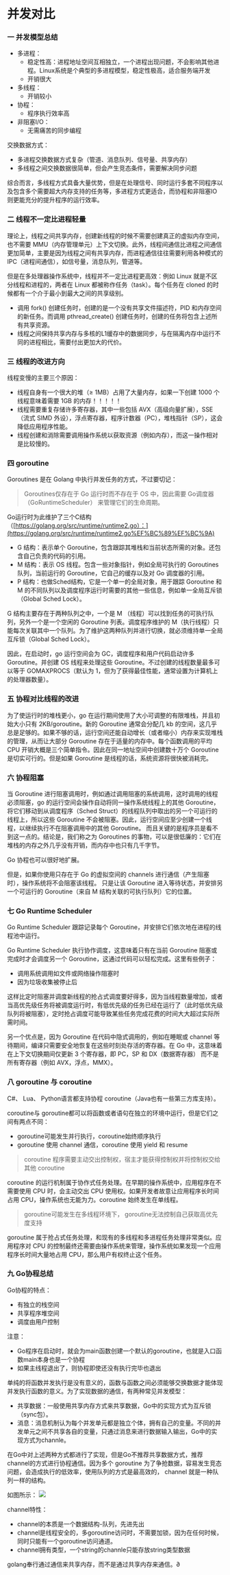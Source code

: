 # 并发对比

### 一 并发模型总结

* 多进程：
  * 稳定性高：进程地址空间互相独立，一个进程出现问题，不会影响其他进程。Linux系统是个典型的多进程模型，稳定性极高，适合服务端开发
  * 开销很大
* 多线程：
  * 开销较小
* 协程：
  * 程序执行效率高
* 非阻塞I/O：
  * 无需痛苦的同步编程

交换数据方式：

* 多进程交换数据方式复杂（管道、消息队列、信号量、共享内存）
* 多线程之间交换数据很简单，但会产生竞态条件，需要解决同步问题

综合而言，多线程方式具备大量优势，但是在处理信号、同时运行多套不同程序以及包含多个需要超大内存支持的任务等，多进程方式更适合，而协程和非阻塞IO则更能充分的提升程序的运行效率。

### 二 线程不一定比进程轻量

理论上，线程之间共享内存，创建新线程的时候不需要创建真正的虚拟内存空间，也不需要 MMU（内存管理单元）上下文切换。此外，线程间通信比进程之间通信更加简单，主要是因为线程之间有共享内存，而进程通信往往需要利用各种模式的 IPC（进程间通信），如信号量，消息队列，管道等。

但是在多处理器操作系统中，线程并不一定比进程更高效：例如 Linux 就是不区分线程和进程的，两者在 Linux 都被称作任务（task）。每个任务在 cloned 的时候都有一个介于最小到最大之间的共享级别。

* 调用 fork\(\) 创建任务时，创建的是一个没有共享文件描述符，PID 和内存空间的新任务。而调用 pthread\_create\(\) 创建任务时，创建的任务将包含上述所有共享资源。
* 线程之间保持共享内存与多核的L1缓存中的数据同步，与在隔离内存中运行不同的进程相比，需要付出更加大的代价。

### 三 线程的改进方向

线程变慢的主要三个原因：

* 线程自身有一个很大的堆（≥ 1MB）占用了大量内存，如果一下创建 1000 个线程意味着需要 1GB 的内存！！！！！
* 线程需要重复存储许多寄存器，其中一些包括 AVX（高级向量扩展），SSE（流式 SIMD 外设），浮点寄存器，程序计数器（PC），堆栈指针（SP），这会降低应用程序性能。
* 线程创建和消除需要调用操作系统以获取资源（例如内存），而这一操作相对是比较慢的。

### 四 goroutine

Goroutines 是在 Golang 中执行并发任务的方式，不过要切记：

> Goroutines仅存在于 Go 运行时而不存在于 OS 中，因此需要 Go调度器（GoRuntimeScheduler） 来管理它们的生命周期。

Go运行时为此维护了三个C结构（[https://golang.org/src/runtime/runtime2.go）：](https://golang.org/src/runtime/runtime2.go%EF%BC%89%EF%BC%9A)

* G 结构：表示单个 Goroutine，包含跟踪其堆栈和当前状态所需的对象。还包含自己负责的代码的引用。
* M 结构：表示 OS 线程。包含一些对象指针，例如全局可执行的 Goroutines 队列，当前运行的 Goroutine，它自己的缓存以及对 Go 调度器的引用。
* P 结构：也做Sched结构，它是一个单一的全局对象，用于跟踪 Goroutine 和 M 的不同队列以及调度程序运行时需要的其他一些信息，例如单一全局互斥锁（Global Sched Lock）。

G 结构主要存在于两种队列之中，一个是 M （线程）可以找到任务的可执行队列，另外一个是一个空闲的 Goroutine 列表。调度程序维护的 M（执行线程）只能每次关联其中一个队列。为了维护这两种队列并进行切换，就必须维持单一全局互斥锁（Global Sched Lock）。

因此，在启动时，go 运行空间会为 GC，调度程序和用户代码启动许多 Goroutine。并创建 OS 线程来处理这些 Goroutine。不过创建的线程数量最多可以等于 GOMAXPROCS（默认为 1，但为了获得最佳性能，通常设置为计算机上的处理器数量）。

### 五 协程对比线程的改进

为了使运行时的堆栈更小，go 在运行期间使用了大小可调整的有限堆栈，并且初始大小只有 2KB/goroutine。新的 Goroutine 通常会分配几 kb 的空间，这几乎总是足够的。如果不够的话，运行空间还能自动增长（或者缩小）内存来实现堆栈的管理，从而让大部分 Goroutine 存在于适量的内存中。每个函数调用的平均 CPU 开销大概是三个简单指令。因此在同一地址空间中创建数十万个 Goroutine 是切实可行的。但是如果 Goroutine 是线程的话，系统资源将很快被消耗完。

### 六 协程阻塞

当 Goroutine 进行阻塞调用时，例如通过调用阻塞的系统调用，这时调用的线程必须阻塞，go 的运行空间会操作自动将同一操作系统线程上的其他 Goroutine，将它们移动到从调度程序（Sched Struct）的线程队列中取出的另一个可运行的线程上，所以这些 Goroutine 不会被阻塞。因此，运行空间应至少创建一个线程，以继续执行不在阻塞调用中的其他 Goroutine。 而且关键的是程序员是看不到这一点的。结论是，我们称之为 Goroutines 的事物，可以是很低廉的：它们在堆栈的内存之外几乎没有开销，而内存中也只有几千字节。

Go 协程也可以很好地扩展。

但是，如果你使用只存在于 Go 的虚拟空间的 channels 进行通信（产生阻塞时），操作系统将不会阻塞该线程。 只是让该 Goroutine 进入等待状态，并安排另一个可运行的 Goroutine（来自 M 结构关联的可执行队列）它的位置。

### 七 Go Runtime Scheduler

Go Runtime Scheduler 跟踪记录每个 Goroutine，并安排它们依次地在进程的线程池中运行。

Go Runtime Scheduler 执行协作调度，这意味着只有在当前 Goroutine 阻塞或完成时才会调度另一个 Goroutine，这通过代码可以轻松完成。这里有些例子：

* 调用系统调用如文件或网络操作阻塞时
* 因为垃圾收集被停止后

这样比定时阻塞并调度新线程的抢占式调度要好得多，因为当线程数量增加，或者当高优先级任务将被调度运行时，有低优先级的任务已经在运行了（此时低优先级队列将被阻塞），定时抢占调度可能导致某些任务完成花费的时间大大超过实际所需时间。

另一个优点是，因为 Goroutine 在代码中隐式调用的，例如在睡眠或 channel 等待期间，编译只需要安全地恢复在这些时刻处存活的寄存器。在 Go 中，这意味着在上下文切换期间仅更新 3 个寄存器，即 PC，SP 和 DX（数据寄存器） 而不是所有寄存器（例如 AVX，浮点，MMX）。

### 八 goroutine 与 coroutine

C\#、 Lua、 Python语言都支持协程 coroutine（Java也有一些第三方库支持）。

coroutine与 goroutine都可以将函数或者语句在独立的环境中运行，但是它们之间有两点不同：

* goroutine可能发生并行执行，coroutine始终顺序执行
* goroutine 使用 channel 通信，coroutine 使用 yield 和 resume

> coroutine 程序需要主动交出控制权，宿主才能获得控制权并将控制权交给其他 coroutine

coroutine 的运行机制属于协作式任务处理。在早期的操作系统中，应用程序在不需要使用 CPU 时，会主动交出 CPU 使用权。如果开发者故意让应用程序长时间占用 CPU，操作系统也无能为力。coroutine 始终发生在单线程。

> goroutine可能发生在多线程环境下， goroutine无法控制自己获取高优先度支持

goroutine 属于抢占式任务处理，和现有的多线程和多进程任务处理非常类似。应用程序对 CPU 的控制最终还需要由操作系统来管理，操作系统如果发现一个应用程序长时间大量地占用 CPU，那么用户有权终止这个任务。

### 九 Go协程总结

Go协程的特点：

* 有独立的栈空间
* 共享程序堆空间
* 调度由用户控制

注意：

* Go程序在启动时，就会为main函数创建一个默认的goroutine，也就是入口函数main本身也是一个协程
* 如果主线程退出了，则协程即使还没有执行完毕也退出

单纯的将函数并发执行是没有意义的，函数与函数之间必须能够交换数据才能体现并发执行函数的意义。为了实现数据的通信，有两种常见并发模型：

* 共享数据：一般使用共享内存方式来共享数据，Go中的实现方式为互斥锁（sync包）。
* 消息：消息机制认为每个并发单元都是独立个体，拥有自己的变量。不同的并发单元之间不共享各自的变量，只通过消息来进行数据输入输出，Go中的实现方式为channle。

在Go中对上述两种方式都进行了实现，但是Go不推荐共享数据方式，推荐channel的方式进行协程通信。因为多个 goroutine 为了争抢数据，容易发生竞态问题，会造成执行的低效率，使用队列的方式是最高效的， channel 就是一种队列一样的结构。

如图所示： [![](https://github.com/overnote/over-golang/raw/master/images/go/02-04.svg)](https://github.com/overnote/over-golang/blob/master/images/go/02-04.svg)

channel特性：

* channel的本质是一个数据结构-队列，先进先出
* channel是线程安全的，多goroutine访问时，不需要加锁，因为在任何时候，同时只能有一个goroutine访问通道。
* channel拥有类型，一个string的channle只能存放string类型数据

golang奉行通过通信来共享内存，而不是通过共享内存来通信。∂

